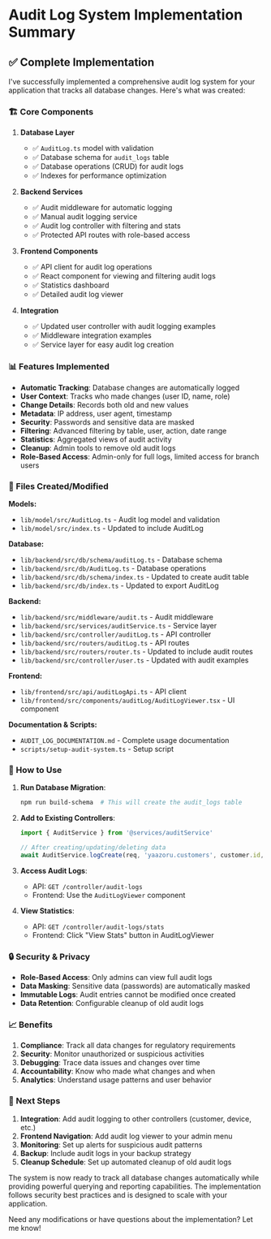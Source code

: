 # Audit Log System Implementation Summary

## ✅ Complete Implementation

I've successfully implemented a comprehensive audit log system for your application that tracks all database changes. Here's what was created:

### 🏗️ Core Components

1. **Database Layer**
   - ✅ `AuditLog.ts` model with validation
   - ✅ Database schema for `audit_logs` table
   - ✅ Database operations (CRUD) for audit logs
   - ✅ Indexes for performance optimization

2. **Backend Services**
   - ✅ Audit middleware for automatic logging
   - ✅ Manual audit logging service
   - ✅ Audit log controller with filtering and stats
   - ✅ Protected API routes with role-based access

3. **Frontend Components**
   - ✅ API client for audit log operations
   - ✅ React component for viewing and filtering audit logs
   - ✅ Statistics dashboard
   - ✅ Detailed audit log viewer

4. **Integration**
   - ✅ Updated user controller with audit logging examples
   - ✅ Middleware integration examples
   - ✅ Service layer for easy audit log creation

### 📊 Features Implemented

- **Automatic Tracking**: Database changes are automatically logged
- **User Context**: Tracks who made changes (user ID, name, role)
- **Change Details**: Records both old and new values
- **Metadata**: IP address, user agent, timestamp
- **Security**: Passwords and sensitive data are masked
- **Filtering**: Advanced filtering by table, user, action, date range
- **Statistics**: Aggregated views of audit activity
- **Cleanup**: Admin tools to remove old audit logs
- **Role-Based Access**: Admin-only for full logs, limited access for branch users

### 🔧 Files Created/Modified

**Models:**
- `lib/model/src/AuditLog.ts` - Audit log model and validation
- `lib/model/src/index.ts` - Updated to include AuditLog

**Database:**
- `lib/backend/src/db/schema/auditLog.ts` - Database schema
- `lib/backend/src/db/AuditLog.ts` - Database operations
- `lib/backend/src/db/schema/index.ts` - Updated to create audit table
- `lib/backend/src/db/index.ts` - Updated to export AuditLog

**Backend:**
- `lib/backend/src/middleware/audit.ts` - Audit middleware
- `lib/backend/src/services/auditService.ts` - Service layer
- `lib/backend/src/controller/auditLog.ts` - API controller
- `lib/backend/src/routers/auditLog.ts` - API routes
- `lib/backend/src/routers/router.ts` - Updated to include audit routes
- `lib/backend/src/controller/user.ts` - Updated with audit examples

**Frontend:**
- `lib/frontend/src/api/auditLogApi.ts` - API client
- `lib/frontend/src/components/auditLog/AuditLogViewer.tsx` - UI component

**Documentation & Scripts:**
- `AUDIT_LOG_DOCUMENTATION.md` - Complete usage documentation
- `scripts/setup-audit-system.ts` - Setup script

### 🚀 How to Use

1. **Run Database Migration**:
   ```bash
   npm run build-schema  # This will create the audit_logs table
   ```

2. **Add to Existing Controllers**:
   ```typescript
   import { AuditService } from '@services/auditService'
   
   // After creating/updating/deleting data
   await AuditService.logCreate(req, 'yaazoru.customers', customer.id, customerData)
   ```

3. **Access Audit Logs**:
   - API: `GET /controller/audit-logs`
   - Frontend: Use the `AuditLogViewer` component

4. **View Statistics**:
   - API: `GET /controller/audit-logs/stats`
   - Frontend: Click "View Stats" button in AuditLogViewer

### 🔒 Security & Privacy

- **Role-Based Access**: Only admins can view full audit logs
- **Data Masking**: Sensitive data (passwords) are automatically masked
- **Immutable Logs**: Audit entries cannot be modified once created
- **Data Retention**: Configurable cleanup of old audit logs

### 📈 Benefits

1. **Compliance**: Track all data changes for regulatory requirements
2. **Security**: Monitor unauthorized or suspicious activities  
3. **Debugging**: Trace data issues and changes over time
4. **Accountability**: Know who made what changes and when
5. **Analytics**: Understand usage patterns and user behavior

### 🎯 Next Steps

1. **Integration**: Add audit logging to other controllers (customer, device, etc.)
2. **Frontend Navigation**: Add audit log viewer to your admin menu
3. **Monitoring**: Set up alerts for suspicious audit patterns
4. **Backup**: Include audit logs in your backup strategy
5. **Cleanup Schedule**: Set up automated cleanup of old audit logs

The system is now ready to track all database changes automatically while providing powerful querying and reporting capabilities. The implementation follows security best practices and is designed to scale with your application.

Need any modifications or have questions about the implementation? Let me know!
